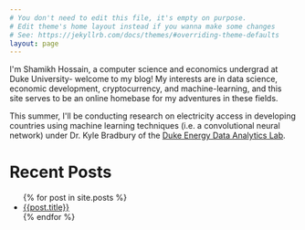 ```yaml
---
# You don't need to edit this file, it's empty on purpose.
# Edit theme's home layout instead if you wanna make some changes
# See: https://jekyllrb.com/docs/themes/#overriding-theme-defaults
layout: page
---
```


I'm Shamikh Hossain, a computer science and economics undergrad at Duke
University- welcome to my blog! My interests are in data science, economic
development, cryptocurrency, and machine-learning, and this site serves to be an
online homebase for my adventures in these fields.

This summer, I'll be conducting research on electricity access in developing countries
using machine learning techniques (i.e. a convolutional neural network) under
Dr. Kyle Bradbury of the
[Duke Energy Data Analytics Lab](https://energy.duke.edu/research/energy-data).


# Recent Posts
<ul>
  {% for post in site.posts %}
    <li>
      <a href="{{ site.baseurl }}{{ post.url }}">{{post.title}}</a>
    </li>
  {% endfor %}
</ul>


<!-- https://github.com/jekyll/jekyll/issues/332 -->
